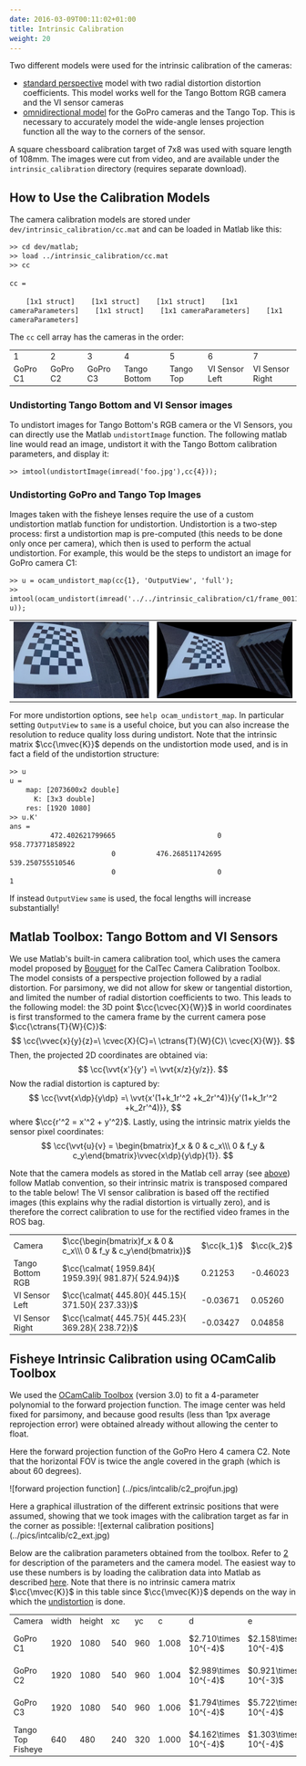 ```yaml
---
date: 2016-03-09T00:11:02+01:00
title: Intrinsic Calibration
weight: 20
---
```


Two different models were used for the intrinsic calibration of the cameras:

 - [standard perspective](http://www.mathworks.com/help/vision/ug/camera-calibration.html)
   model with two radial distortion distortion coefficients.
   This model works well for the Tango Bottom RGB camera and the VI sensor cameras
 - [omnidirectional model](https://sites.google.com/site/scarabotix/ocamcalib-toolbox) for
   the GoPro cameras and the Tango Top. This is necessary to accurately
   model the wide-angle lenses projection function all the way to the corners of the sensor.

A square chessboard calibration target of 7x8 was used with square
length of 108mm. The images were cut from video, and are available
under the `intrinsic_calibration` directory (requires separate download).

## How to Use the Calibration Models

<a name="howtousecalibmodels"></a>
The camera calibration models are stored under ``dev/intrinsic_calibration/cc.mat`` and can be loaded
in Matlab like this:
```nohighlight
>> cd dev/matlab;
>> load ../intrinsic_calibration/cc.mat
>> cc

cc = 

    [1x1 struct]    [1x1 struct]    [1x1 struct]    [1x1 cameraParameters]    [1x1 struct]    [1x1 cameraParameters]    [1x1 cameraParameters]
```
The `cc` cell array has the cameras in the order:
<table>
<tr><td>1</td><td>2</td><td>3</td><td>4</td><td>5</td><td>6</td><td>7</td></tr>
<tr><td>GoPro C1</td><td>GoPro C2</td><td> GoPro C3</td><td> Tango Bottom</td><td> Tango Top</td><td>VI Sensor Left</td><td>VI Sensor Right</td></tr>
</table>

### Undistorting Tango Bottom and VI Sensor images

To undistort images for Tango Bottom's RGB camera or the VI Sensors, you can directly use the Matlab `undistortImage` function. The following matlab
line would read an image, undistort it with the Tango Bottom calibration parameters, and display it:
```nohighlight
>> imtool(undistortImage(imread('foo.jpg'),cc{4}));
```

### Undistorting GoPro and Tango Top Images

<a name="undistfisheye"></a>
Images taken with the fisheye lenses require the use of a custom undistortion matlab function for undistortion.
Undistortion is a two-step process: first a undistortion map is
pre-computed (this needs to be done only once per camera), 
which then is used to perform the actual undistortion. For example, this would be the steps to undistort an image
for GoPro camera C1:
```nohighlight
>> u = ocam_undistort_map(cc{1}, 'OutputView', 'full');
>> imtool(ocam_undistort(imread('../../intrinsic_calibration/c1/frame_0011.png'), u));
```

<table>
<tr>
<td><img alt="distorted original" src="../pics/intcalib/c1_dist.jpg"></td>
<td><img alt="undistorted" src="../pics/intcalib/c1_undist.jpg"></td>
</tr>
</table>

For more undistortion options, see `help ocam_undistort_map`. In
particular setting `OutputView` to `same` is a useful choice, but you
can also increase the resolution to reduce quality loss during
undistort. Note that the intrinsic matrix $\cc{\mvec{K}}$ depends on the undistortion
mode used, and is in fact a field of the undistortion structure: 


```nohighlight
>> u
u = 
    map: [2073600x2 double]
      K: [3x3 double]
    res: [1920 1080]
>> u.K'
ans =
          472.402621799665                         0          958.773771858922
                         0          476.268511742695          539.250755510546
                         0                         0                         1
```

If instead `OutputView` `same` is used, the focal lengths will increase substantially!


## Matlab Toolbox: Tango Bottom and VI Sensors

We use Matlab's built-in camera calibration tool, which uses the
camera model proposed by [Bouguet][1] for the CalTec Camera Calibration
Toolbox. The model consists of a perspective projection followed by a
radial distortion. For parsimony, we did not allow for skew or
tangential distortion, and limited the number of radial distortion
coefficients to two. This leads to the following model: the 3D point
$\cc{\cvec{X}{W}}$ in world coordinates is first transformed to the camera
frame by the current camera pose $\cc{\ctrans{T}{W}{C}}$:
$$
\cc{\vvec{x}{y}{z}=\ \cvec{X}{C}=\ \ctrans{T}{W}{C}\ \cvec{X}{W}}.
$$
Then, the projected 2D coordinates are obtained via:
$$
\cc{\vvt{x'}{y'} =\ \vvt{x/z}{y/z}}.
$$
Now the radial distortion is captured by:
$$
\cc{\vvt{x\dp}{y\dp} =\ \vvt{x'(1+k_1r'^2 +k_2r'^4)}{y'(1+k_1r'^2 +k_2r'^4)}},
$$
where $\cc{r'^2 = x'^2 + y'^2}$. Lastly, using the intrinsic matrix yields the sensor pixel coordinates:
$$
\cc{\vvt{u}{v} = \begin{bmatrix}f_x & 0 & c_x\\\ 0 & f_y & c_y\end{bmatrix}\vvec{x\dp}{y\dp}{1}}.
$$

Note that the camera models as stored in the Matlab cell array (see [above](#foo)) follow
Matlab convention, so their intrinsic matrix is transposed compared to the table below!
The VI sensor calibration is based off the rectified images (this explains why the radial distortion is virtually zero),
and is therefore the correct calibration to use for the rectified video frames in the ROS bag.

<table>
<tr>
<td>Camera</td><td>$\cc{\begin{bmatrix}f_x & 0 & c_x\\\ 0 & f_y & c_y\end{bmatrix}}$</td><td>$\cc{k_1}$</td><td>$\cc{k_2}$</td>
</tr>
<tr><td>Tango Bottom RGB</td><td>$\cc{\calmat{   1959.84}{   1959.39}{    981.87}{    524.94}}$</td><td> 0.21253</td><td>-0.46023</td></tr>
<tr><td>VI Sensor Left</td><td>$\cc{\calmat{    445.80}{    445.15}{    371.50}{    237.33}}$</td><td>-0.03671</td><td> 0.05260</td></tr>
<tr><td>VI Sensor Right</td><td>$\cc{\calmat{    445.75}{    445.23}{    369.28}{    238.72}}$</td><td>-0.03427</td><td> 0.04858</td></tr>
</table>

[1]: http://www.vision.caltech.edu/bouguetj/calib_doc/ "Bouguet, J. Y.: Camera Calibration Toolbox for Matlab. Computational Vision at the California Institute of Technology."

## Fisheye Intrinsic Calibration using OCamCalib Toolbox

We used the [OCamCalib Toolbox][2] (version 3.0) to fit a 4-parameter
polynomial to the forward projection function. The image center was
held fixed for parsimony, and because good results (less than 1px
average reprojection error) were obtained already without allowing the
center to float.

Here the forward projection function of the GoPro Hero 4 camera
C2. Note that the horizontal FOV is twice the angle covered in the
graph (which is about 60 degrees).

![forward projection function] (../pics/intcalib/c2_projfun.jpg)

Here a graphical illustration of the different extrinsic positions that
were assumed, showing that we took images with the calibration target as
far in the corner as possible:
![external calibration positions] (../pics/intcalib/c2_ext.jpg)


Below are the calibration parameters obtained from the toolbox. Refer
to [2] for description of the parameters and the camera model. The easiest way to use these numbers is
by loading the calibration data into Matlab as described [here](#howtousecalibmodels). Note that there is no intrinsic camera matrix $\cc{\mvec{K}}$ in this table since $\cc{\mvec{K}}$ depends on the way in which the [undistortion](#undistfisheye) is done.

<table>
<tr><td>Camera</td><td>width</td><td>height</td><td>xc</td><td>yc</td><td>c</td><td>d</td><td>e</td><td>ss [polynomial coefficients]</td></tr>
<tr><td>GoPro C1</td><td>1920</td><td>1080</td><td>540</td><td>960</td><td>1.008</td><td>$2.710\times 10^{-4}$</td><td>$2.158\times 10^{-4}$</td><td>$\cc{\begin{bmatrix}-867.43&0&3.113\times 10^{-4}&5.142\times 10^{-8}&2.253\times 10^{-11}\end{bmatrix}}$</td></tr>
<tr><td>GoPro C2</td><td>1920</td><td>1080</td><td>540</td><td>960</td><td>1.004</td><td>$2.989\times 10^{-4}$</td><td>$0.921\times 10^{-3}$</td><td>$\cc{\begin{bmatrix}-877.47&0&3.339\times 10^{-4}&6.175\times 10^{-9}&1.104\times 10^{-11}\end{bmatrix}}$</td></tr>
<tr><td>GoPro C3</td><td>1920</td><td>1080</td><td>540</td><td>960</td><td>1.006</td><td>$1.794\times 10^{-4}$</td><td>$5.722\times 10^{-4}$</td><td>$\cc{\begin{bmatrix}-875.98&0&3.358\times 10^{-4}&2.055\times 10^{-8}&2.877\times 10^{-11}\end{bmatrix}}$</td></tr>
<tr><td>Tango Top Fisheye</td><td>640</td><td>480</td><td>240</td><td>320</td><td>1.000</td><td>$4.162\times 10^{-4}$</td><td>$1.303\times 10^{-4}$</td><td>$\cc{\begin{bmatrix}-273.59&0&1.292\times 10^{-3}&5.874\times 10^{-7}&2.741\times 10^{-9}\end{bmatrix}}$</td></tr>
</table>

[2]: https://sites.google.com/site/scarabotix/ocamcalib-toolbox/ "Scaramuzza, D: OCamCalib: Omnidirectional Camera Calibration Toolbox for Matlab."
